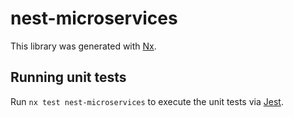 # nest-microservices

This library was generated with [Nx](https://nx.dev).

## Running unit tests

Run `nx test nest-microservices` to execute the unit tests via [Jest](https://jestjs.io).
